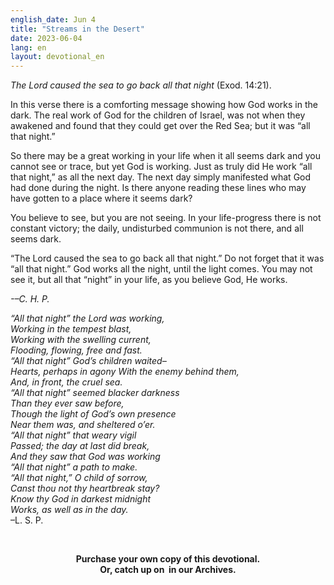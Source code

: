 ```yaml
---
english_date: Jun 4
title: "Streams in the Desert"
date: 2023-06-04
lang: en
layout: devotional_en
---
```





<p><em>The Lord caused the sea to go back all that night</em> (Exod. 14:21).

</p>

<p>In this verse there is a comforting message showing how God works in the dark. The real work of God for the children of Israel, was not when they awakened and found that they could get over the Red Sea; but it was “all that night.”

</p>

<p>So there may be a great working in your life when it all seems dark and you cannot see or trace, but yet God is working. Just as truly did He work “all that night,” as all the next day. The next day simply manifested what God had done during the night. Is there anyone reading these lines who may have gotten to a place where it seems dark?

</p>

<p>You believe to see, but you are not seeing. In your life-progress there is not constant victory; the daily, undisturbed communion is not there, and all seems dark.

</p>

<p>“The Lord caused the sea to go back all that night.” Do not forget that it was “all that night.” God works all the night, until the light comes. You may not see it, but all that “night” in your life, as you believe God, He works. 

</p>

<p><em>-–C. H. P.</em>

</p>

<p><em>“All that night” the Lord was working,<br/> Working in the tempest blast,<br/> Working with the swelling current,<br/> Flooding, flowing, free and fast.<br/> “All that night” God’s children waited–<br/> Hearts, perhaps in agony With the enemy behind them,<br/> And, in front, the cruel sea.<br/> “All that night” seemed blacker darkness<br/> Than they ever saw before,<br/> Though the light of God’s own presence<br/> Near them was, and sheltered o’er.<br/> “All that night” that weary vigil<br/> Passed; the day at last did break,<br/> And they saw that God was working<br/> “All that night” a path to make.<br/> “All that night,” O child of sorrow,<br/> Canst thou not thy heartbreak stay?<br/> Know thy God in darkest midnight</em><br/> <em>Works, as well as in the day.</em><br/> –L. S. P.

</p>

<p><br/> 

</p>

<p align="center"><strong>Purchase your own copy</strong><strong> of this devotional.<br/> Or, catch up on </strong><strong> in our Archives.<br/> </strong></p>